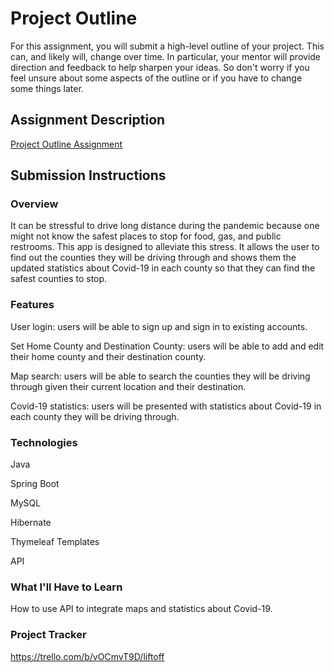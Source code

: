 # Project Outline
For this assignment, you will submit a high-level outline of your project. This can, and likely will, change over time. In particular, your mentor will provide direction and feedback to help sharpen your ideas. So don't worry if you feel unsure about some aspects of the outline or if you have to change some things later.

## Assignment Description
[Project Outline Assignment](https://education.launchcode.org/liftoff/modules/assignments/project-outline)

## Submission Instructions

### Overview
It can be stressful to drive long distance during the pandemic because one might not know the safest places to stop for food, gas, and public restrooms. This app is designed to alleviate this stress. It allows the user to find out the counties they will be driving through and shows them the updated statistics about Covid-19 in each county so that they can find the safest counties to stop. 
### Features
User login: users will be able to sign up and sign in to existing accounts.

Set Home County and Destination County: users will be able to add and edit their home county and their destination county.

Map search: users will be able to search the counties they will be driving through given their current location and their destination. 

Covid-19 statistics: users will be presented with statistics about Covid-19 in each county they will be driving through. 

### Technologies
Java

Spring Boot 

MySQL

Hibernate

Thymeleaf Templates

API
### What I'll Have to Learn
How to use API to integrate maps and statistics about Covid-19. 
### Project Tracker
https://trello.com/b/vOCmvT9D/liftoff
